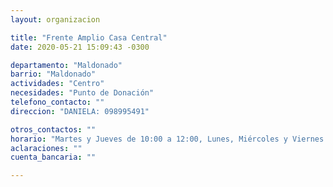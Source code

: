 ```yaml
---
layout: organizacion

title: "Frente Amplio Casa Central"
date: 2020-05-21 15:09:43 -0300

departamento: "Maldonado"
barrio: "Maldonado"
actividades: "Centro"
necesidades: "Punto de Donación"
telefono_contacto: ""
direccion: "DANIELA: 098995491"

otros_contactos: ""
horario: "Martes y Jueves de 10:00 a 12:00, Lunes, Miércoles y Viernes de 16:00 a 18:00"
aclaraciones: ""
cuenta_bancaria: ""

---
```

